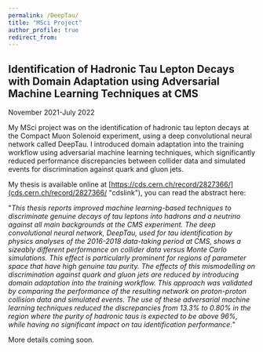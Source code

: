 ```yaml
---
permalink: /DeepTau/
title: "MSci Project"
author_profile: true
redirect_from: 
---
```


## Identification of Hadronic Tau Lepton Decays with Domain Adaptation using Adversarial Machine Learning Techniques at CMS

November 2021-July 2022

My MSci project was on the identification of hadronic tau lepton decays at the Compact Muon Solenoid experiment, using a deep convolutional neural network called DeepTau. I introduced domain adaptation into the training workflow using adversarial machine learning techniques, which significantly reduced performance discrepancies between collider data and simulated events for discrimination against quark and gluon jets.

My thesis is available online at [https://cds.cern.ch/record/2827366/](cds.cern.ch/record/2827366/ "cdslink"), you can read the abstract here:

"*This thesis reports improved machine learning-based techniques to discriminate genuine decays of tau leptons into hadrons and a neutrino against all main backgrounds at the CMS experiment. The deep convolutional neural network, DeepTau, used for tau identification by physics analyses of the 2016-2018 data-taking period at CMS, shows a sizeably different performance on collider data versus Monte Carlo simulations. This effect is particularly prominent for regions of parameter space that have high genuine tau purity. The effects of this mismodelling on discrimination against quark and gluon jets are reduced by introducing domain adaptation into the training workflow. This approach was validated by comparing the performance of the resulting network on proton-proton collision data and simulated events. The use of these adversarial machine learning techniques reduced the discrepancies from 13.3% to 0.80% in the region where the purity of hadronic taus is expected to be above 96%, while having no significant impact on tau identification performance.*"

More details coming soon.